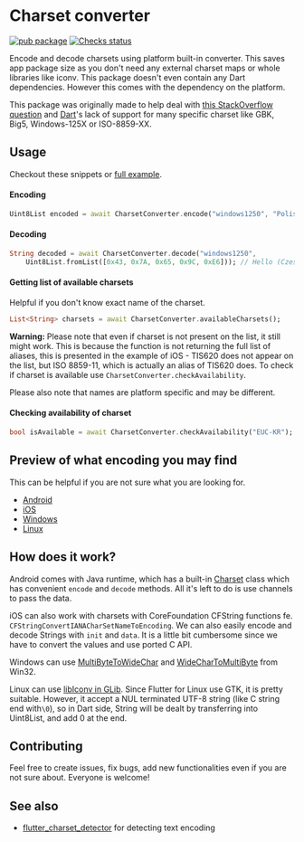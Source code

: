 # Charset converter

[![pub package](https://img.shields.io/pub/v/charset_converter.svg)](https://pub.dartlang.org/packages/charset_converter)
[![Checks status](https://github.com/pr0gramista/charset_converter/workflows/Checks/badge.svg)](https://github.com/pr0gramista/charset_converter/actions)

Encode and decode charsets using platform built-in converter. This saves app package size as you don't need any external charset maps or whole libraries like iconv. This package doesn't even contain any Dart dependencies. However this comes with the dependency on the platform.

This package was originally made to help deal with [this StackOverflow question](https://stackoverflow.com/questions/59475607/how-to-print-asian-languages-to-a-thermal-printer-from-flutter/59531422#59531422) and [Dart](https://api.dartlang.org/stable/2.7.0/dart-convert/dart-convert-library.html)'s lack of support for many specific charset like GBK, Big5, Windows-125X or ISO-8859-XX.

## Usage

Checkout these snippets or [full example](https://github.com/pr0gramista/charset_converter/tree/master/example).

#### Encoding

```dart
Uint8List encoded = await CharsetConverter.encode("windows1250", "Polish has óśćł");
```

#### Decoding

```dart
String decoded = await CharsetConverter.decode("windows1250",
    Uint8List.fromList([0x43, 0x7A, 0x65, 0x9C, 0xE6])); // Hello (Cześć) in Polish
```

#### Getting list of available charsets

Helpful if you don't know exact name of the charset.

```dart
List<String> charsets = await CharsetConverter.availableCharsets();
```

**Warning:** Please note that even if charset is not present on the list, it still might work. This is because the function is not returning the full list of aliases, this is presented in the example of iOS - TIS620 does not appear on the list, but ISO 8859-11, which is actually an alias of TIS620 does. To check if charset is available use `CharsetConverter.checkAvailability`.

Please also note that names are platform specific and may be different.

#### Checking availability of charset

```dart
bool isAvailable = await CharsetConverter.checkAvailability("EUC-KR");
```

## Preview of what encoding you may find

This can be helpful if you are not sure what you are looking for.

- [Android](https://github.com/pr0gramista/charset_converter/blob/master/CHARSETS-ANDROID)
- [iOS](https://github.com/pr0gramista/charset_converter/blob/master/CHARSETS-IOS)
- [Windows](https://github.com/pr0gramista/charset_converter/blob/master/CHARSETS-WINDOWS)
- [Linux](https://github.com/pr0gramista/charset_converter/blob/master/CHARSETS-LINUX)

## How does it work?

Android comes with Java runtime, which has a built-in [Charset](https://docs.oracle.com/javase/7/docs/api/java/nio/charset/Charset.html) class which has convenient `encode` and `decode` methods. All it's left to do is use channels to pass the data.

iOS can also work with charsets with CoreFoundation CFString functions fe. `CFStringConvertIANACharSetNameToEncoding`. We can also easily encode and decode Strings with `init` and `data`. It is a little bit cumbersome since we have to convert the values and use ported C API.

Windows can use [MultiByteToWideChar](https://docs.microsoft.com/en-us/windows/win32/api/stringapiset/nf-stringapiset-multibytetowidechar) and [WideCharToMultiByte](https://docs.microsoft.com/en-us/windows/win32/api/stringapiset/nf-stringapiset-widechartomultibyte) from Win32.

Linux can use [libIconv in GLib](https://docs.gtk.org/glib/struct.IConv.html). Since Flutter for Linux use GTK, it is pretty suitable. However, it accept a NUL terminated UTF-8 string (like C string end with`\0`), so in Dart side, String will be dealt by transferring into Uint8List, and add 0 at the end.

## Contributing

Feel free to create issues, fix bugs, add new functionalities even if you are not sure about. Everyone is welcome!

## See also

- [flutter_charset_detector](https://pub.dev/packages/flutter_charset_detector) for detecting text encoding
